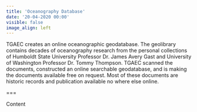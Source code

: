 ```yaml
---
title: 'Oceanography Database'
date: '20-04-2020 00:00'
visible: false
image_align: left
---
```


TGAEC creates an online oceanographic geodatabase. The geolibrary contains decades of oceanography research from the personal collections of Humboldt State University Professor Dr. James Avery Gast and University of Washington Professor Dr. Tommy Thompson. TGAEC scanned the documents, constructed an online searchable geodatabase, and is making the documents available free on request. Most of these documents are historic records and publication available no where else online.

===

Content